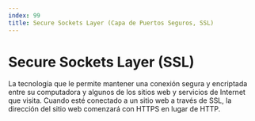 ```yaml
---
index: 99
title: Secure Sockets Layer (Capa de Puertos Seguros, SSL)
---
```

# Secure Sockets Layer (SSL) 

La tecnología que le permite mantener una conexión segura y encriptada entre su computadora y algunos de los sitios web y servicios de Internet que visita. Cuando esté conectado a un sitio web a través de SSL, la dirección del sitio web comenzará con HTTPS en lugar de HTTP.